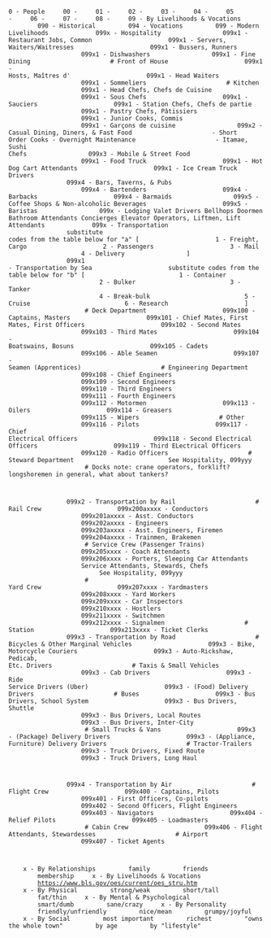 <code>0 - People
    00 - 
    01 - 
    02 - 
    03 - 
    04 - 
    05 - 
    06 - 
    07 - 
    08 - 
    09 - By Livelihoods & Vocations
        090 - Historical
        094 - Vocations
        099 - Modern Livelihoods
            099x - Hospitality
                099x1 - Restaurant Jobs, Common
                    099x1 - Servers, Waiters/Waitresses
                    099x1 - Bussers, Runners
                    099x1 - Dishwashers
                099x1 - Fine Dining
                     # Front of House
                    099x1 - Hosts, Maîtres d'
                    099x1 - Head Waiters
                    099x1 - Sommeliers
                     # Kitchen
                    099x1 - Head Chefs, Chefs de Cuisine
                    099x1 - Sous Chefs
                    099x1 - Sauciers
                    099x1 - Station Chefs, Chefs de partie
                    099x1 - Pastry Chefs, Pâtissiers
                    099x1 - Junior Cooks, Commis
                    099x1 - Garçons de cuisine
                099x2 - Casual Dining, Diners, & Fast Food
                     - Short Order Cooks
                     - Overnight Maintenance 
                     - Itamae, Sushi Chefs
                099x3 - Mobile & Street Food
                    099x1 - Food Truck
                    099x1 - Hot Dog Cart Attendants
                    099x1 - Ice Cream Truck Drivers
                099x4 - Bars, Taverns, & Pubs
                    099x4 - Bartenders
                    099x4 - Barbacks
                    099x4 - Barmaids
                099x5 - Coffee Shops & Non-alcoholic Beverages
                    099x5 - Baristas
                099x - Lodging
                  Valet Drivers
                  Bellhops
                  Doormen
                  Bathroom Attendants
                  Concierges
                  Elevator Operators, Liftmen, Lift Attendants
            099x - Transportation
                substitute codes from the table below for "a" [
                    1 - Freight, Cargo
                    2 - Passengers
                    3 - Mail
                    4 - Delivery
                ]
                099x1 - Transportation by Sea
                    substitute codes from the table below for "b" [
                         1 - Container
                         2 - Bulker
                         3 - Tanker
                         4 - Break-bulk
                         5 - Cruise
                         6 - Research
                    ]
                     # Deck Department
                    099x100 - Captains, Masters
                    099x101 - Chief Mates, First Mates, First Officers
                    099x102 - Second Mates
                    099x103 - Third Mates
                    099x104 - Boatswains, Bosuns
                    099x105 - Cadets
                    099x106 - Able Seamen
                    099x107 - Seamen (Apprentices)
                     # Engineering Department
                    099x108 - Chief Engineers
                    099x109 - Second Engineers
                    099x110 - Third Engineers
                    099x111 - Fourth Engineers
                    099x112 - Motormen
                    099x113 - Oilers
                    099x114 - Greasers
                    099x115 - Wipers
                     # Other
                    099x116 - Pilots
                    099x117 - Chief Electrical Officers
                    099x118 - Second Electrical Officers
                    099x119 - Third ELectrical Officers
                    099x120 - Radio Officers
                     # Steward Department
                         See Hospitality, 099yyy
                     # Docks
                    note: crane operators, forklift? longshoremen in general, what about tankers?
                    
                099x2 - Transportation by Rail
                     # Rail Crew
                    099x200axxxx - Conductors
                    099x201axxxx - Asst. Conductors
                    099x202axxxx - Engineers
                    099x203axxxx - Asst. Engineers, Firemen
                    099x204axxxx - Trainmen, Brakemen
                     # Service Crew (Passenger Trains)
                    099x205xxxx - Coach Attendants
                    099x206xxxx - Porters, Sleeping Car Attendants
                    Service Attendants, Stewards, Chefs
                         See Hospitality, 099yyy
                     # Yard Crew
                    099x207xxxx - Yardmasters
                    099x208xxxx - Yard Workers
                    099x209xxxx - Car Inspectors
                    099x210xxxx - Hostlers
                    099x211xxxx - Switchmen
                    099x212xxxx - Signalmen
                     # Station
                    099x213xxxx - Ticket Clerks
                099x3 - Transportation by Road
                     # Bicycles & Other Marginal Vehicles
                    099x3 - Bike, Motorcycle Couriers
                    099x3 - Auto-Rickshaw, Pedicab, Etc. Drivers
                     # Taxis & Small Vehicles
                    099x3 - Cab Drivers
                    099x3 - Ride Service Drivers (Uber)
                    099x3 - (Food) Delivery Drivers
                     # Buses
                    099x3 - Bus Drivers, School System
                    099x3 - Bus Drivers, Shuttle
                    099x3 - Bus Drivers, Local Routes
                    099x3 - Bus Drivers, Inter-City
                     # Small Trucks & Vans
                    099x3 - (Package) Delivery Drivers
                    099x3 - (Appliance, Furniture) Delivery Drivers
                     # Tractor-Trailers
                    099x3 - Truck Drivers, Fixed Route
                    099x3 - Truck Drivers, Long Haul
                    
                099x4 - Transportation by Air
                     # Flight Crew
                    099x400 - Captains, Pilots
                    099x401 - First Officers, Co-pilots
                    099x402 - Second Officers, Flight Engineers
                    099x403 - Navigators
                    099x404 - Relief Pilots
                    099x405 - Loadmasters
                     # Cabin Crew
                    099x406 - Flight Attendants, Stewardesses
                     # Airport
                    099x407 - Ticket Agents
                     
    x - By Relationships
        family
        friends
        membership
    x - By Livelihoods & Vocations
        https://www.bls.gov/oes/current/oes_stru.htm
    x - By Physical
        strong/weak
        short/tall
        fat/thin
    x - By Mental & Psychological
        smart/dumb
        sane/crazy
    x - By Personality
        friendly/unfriendly
        nice/mean
        grumpy/joyful
    x - By Social
        most important
        richest
        "owns the whole town"
        by age
        by "lifestyle"
</code>
